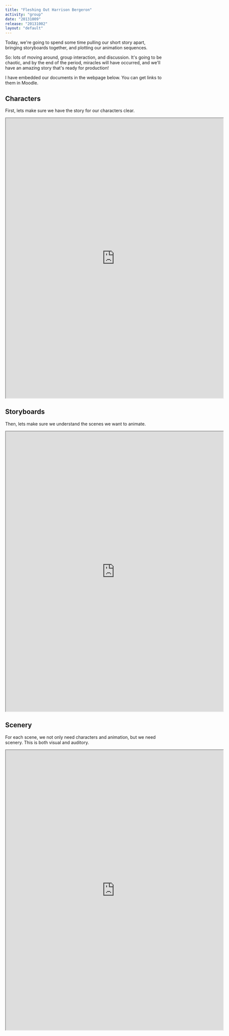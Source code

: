 ```yaml
---
title: "Fleshing Out Harrison Bergeron"
activity: "group"
date: "20131009"
release: "20131002"
layout: "default"
---
```


Today, we're going to spend some time pulling our short story apart, bringing storyboards together, and plotting our animation sequences.

So: lots of moving around, group interaction, and discussion. It's going to be chaotic, and by the end of the period, miracles will have occurred, and we'll have an amazing story that's ready for production!

I have embedded our documents in the webpage below. You can get links to them in Moodle.

## Characters

First, lets make sure we have the story for our characters clear.

<iframe src="https://docs.google.com/document/d/1e9BDbTSbkLezDtllkpxm_pNF8cMv316zXt6cyFmehDA/pub?embedded=true" width=700 height=900></iframe>

## Storyboards

Then, lets make sure we understand the scenes we want to animate.

<iframe src="https://docs.google.com/document/d/1goys5YQ_OQWOB99CK4LSDFebWt6s8UVXfaPWGk95rY8/pub?embedded=true" width=700 height=900></iframe>

## Scenery

For each scene, we not only need characters and animation, but we need scenery. This is both visual and auditory.

<iframe src="https://docs.google.com/document/d/1DE-vheXtySMVqeYt2v_6Bgc-bvuJAGM5ilBKpafe0AM/pub?embedded=true"  width=700 height=900></iframe>

